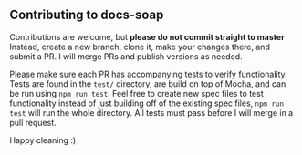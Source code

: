 ## Contributing to docs-soap
Contributions are welcome, but **please do not commit straight to master** Instead, create a new branch, clone it, make your changes
there, and submit a PR. I will merge PRs and publish versions as needed.

Please make sure each PR has accompanying tests to verify functionality. Tests are found in the `test/` directory, are build on top of
Mocha, and can be run using `npm run test`. Feel free to create new spec files to test functionality instead of just building off of
the existing spec files, `npm run test` will run the whole directory. All tests must pass before I will merge in a pull request.

Happy cleaning :)
